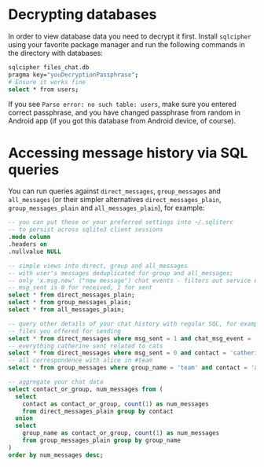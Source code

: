 # Decrypting databases

In order to view database data you need to decrypt it first. Install `sqlcipher` using your favorite package manager and run the following commands in the directory with databases:
```bash
sqlcipher files_chat.db
pragma key="youDecryptionPassphrase";
# Ensure it works fine
select * from users;
```

If you see `Parse error: no such table: users`, make sure you entered correct passphrase, and you have changed passphrase from random in Android app (if you got this database from Android device, of course).

# Accessing message history via SQL queries

You can run queries against `direct_messages`, `group_messages` and `all_messages` (or their simpler alternatives `direct_messages_plain`, `group_messages_plain` and `all_messages_plain`), for example:

```sql
-- you can put these or your preferred settings into ~/.sqliterc
-- to persist across sqlite3 client sessions
.mode column
.headers on
.nullvalue NULL

-- simple views into direct, group and all_messages
-- with user's messages deduplicated for group and all_messages;
-- only 'x.msg.new' ("new message") chat events - filters out service events;
-- msg_sent is 0 for received, 1 for sent
select * from direct_messages_plain;
select * from group_messages_plain;
select * from all_messages_plain;

-- query other details of your chat history with regular SQL, for example:
-- files you offered for sending
select * from direct_messages where msg_sent = 1 and chat_msg_event = 'x.file';
-- everything catherine sent related to cats
select * from direct_messages where msg_sent = 0 and contact = 'catherine' and msg_body like '%cats%';
-- all correspondence with alice in #team
select * from group_messages where group_name = 'team' and contact = 'alice';

-- aggregate your chat data
select contact_or_group, num_messages from (
  select
    contact as contact_or_group, count(1) as num_messages
    from direct_messages_plain group by contact
  union
  select
    group_name as contact_or_group, count(1) as num_messages
    from group_messages_plain group by group_name
)
order by num_messages desc;
```
